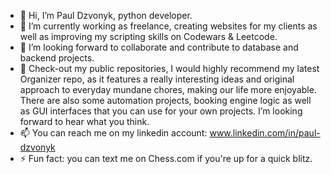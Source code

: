 - 👋 Hi, I’m Paul Dzvonyk, python developer.
- 🌱 I’m currently working as freelance, creating websites for my clients as well as improving my scripting skills on Codewars & Leetcode.
- 👀 I’m looking forward to collaborate and contribute to database and backend projects.
- 💞️ Check-out my public repositories, I would highly recommend my latest Organizer repo, as it features a really interesting ideas and original approach to everyday mundane chores, making our life more enjoyable. There are also some automation projects, booking engine logic as well as GUI interfaces that you can use for your own projects. I’m looking forward to hear what you think. 
- 📫 You can reach me on my linkedin account: www.linkedin.com/in/paul-dzvonyk
- ⚡ Fun fact: you can text me on Chess.com if you're up for a quick blitz.
          
<!---
pauldzvonyk/pauldzvonyk is a ✨ special ✨ repository because its `README.md` (this file) appears on your GitHub profile.
You can click the Preview link to take a look at your changes.
--->
